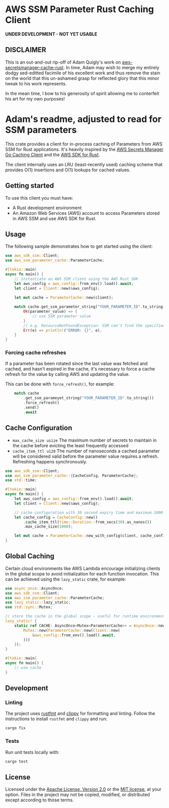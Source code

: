 # AWS SSM Parameter Rust Caching Client

**UNDER DEVELOPMENT - NOT YET USABLE**
<!---
![CI](https://github.com/bassmanitram/aws-ssm-parameter-cache-rust/actions/workflows/ci.yml/badge.svg)
-->

## DISCLAIMER

This is an out-and-out rip-off of Adam Quigly's work on [aws-secretsmanager-cache-rust](https://github.com/adamjq/aws-secretsmanager-cache-rust).
In time, Adam may wish to merge my entirely dodgy sed-editted facimile of his excellent work and
thus remove the stain on the world that this un-ashamed grasp for reflected glory that this minor
tweak to his work represents.

In the mean time, I bow to his generosity of spirit allowing me to conterfeit his art for my own purposes!

# Adam's readme, adjusted to read for SSM parameters

This crate provides a client for in-process caching of Parameters from AWS SSM for Rust applications. 
It's heavily inspired by the [AWS Secrets Manager Go Caching Client](https://github.com/aws/aws-secretsmanager-caching-go) 
and the [AWS SDK for Rust](https://github.com/awslabs/aws-sdk-rust).

The client internally uses an LRU (least-recently used) caching scheme that provides 
O(1) insertions and O(1) lookups for cached values.

## Getting started

To use this client you must have:
- A Rust development environment
- An Amazon Web Services (AWS) account to access Parameters stored in AWS SSM and use AWS SDK for Rust.

## Usage

The following sample demonstrates how to get started using the client:

```rust
use aws_sdk_ssm::Client;
use aws_ssm_parameter_cache::ParameterCache;

#[tokio::main]
async fn main() {
    // instantiate an AWS SSM client using the AWS Rust SDK
    let aws_config = aws_config::from_env().load().await;
    let client = Client::new(&aws_config);
    
    let mut cache = ParameterCache::new(client);

    match cache.get_ssm_parameter_string("YOUR_PARAMETER_ID".to_string()).send().await {
        Ok(parameter_value) => {
            // use SSM parameter value
        }
        // e.g. ResourceNotFoundException: SSM can't find the specified parameter.
        Err(e) => println!("ERROR: {}", e),
    }
}
```

### Forcing cache refreshes

If a parameter has been rotated since the last value was fetched and cached, and hasn't expired in the cache, it's necessary to force a cache refresh for the value by calling AWS and updating the value.

This can be done with `force_refresh()`, for example:

```rust
    match cache
        .get_ssm_parameyet_string("YOUR_PARAMETER_ID".to_string())
        .force_refresh()
        .send()
        .await
```

## Cache Configuration

- `max_cache_size usize` The maximum number of secrets to maintain in the cache 
before evicting the least frequently accessed
- `cache_item_ttl u128` The number of nanoseconds a cached parameter will be considered 
valid before the parameter value requires a refresh. Refreshing happens synchronously.

```rust
use aws_sdk_ssm::Client;
use aws_ssm_parameter_cache::{CacheConfig, ParameterCache};
use std::time;

#[tokio::main]
async fn main() {
    let aws_config = aws_config::from_env().load().await;
    let client = Client::new(&aws_config);

    // cache configuration with 30 second expiry time and maximum 1000 secrets
    let cache_config = CacheConfig::new()
        .cache_item_ttl(time::Duration::from_secs(30).as_nanos())
        .max_cache_size(1000);

    let mut cache = ParameterCache::new_with_config(client, cache_config);
}
```

## Global Caching

Certain cloud environments like AWS Lambda encourage initializing clients in the global scope to avoid initialization for
each function invocation. This can be achieved using the `lazy_static` crate, for example: 

```rust
use async_once::AsyncOnce;
use aws_sdk_ssm::Client;
use aws_ssm_parameter_cache::ParameterCache;
use lazy_static::lazy_static;
use std::sync::Mutex;

// store the cache in the global scope - useful for runtime environments like AWS Lambda
lazy_static! {
    static ref CACHE: AsyncOnce<Mutex<ParameterCache>> = AsyncOnce::new(async {
        Mutex::new(ParameterCache::new(Client::new(
            &aws_config::from_env().load().await,
        )))
    });
}

#[tokio::main]
async fn main() {
    // use cache
}
```

## Development

### Linting

The project uses [rustfmt](https://github.com/rust-lang/rustfmt) and [clippy](https://github.com/rust-lang/rust-clippy) for 
formatting and linting. Follow the instructions to install `rustfmt` and `clippy` and run:

```bash
cargo fix
```

### Tests

Run unit tests locally with:
```bash
cargo test
```

## License

Licensed under the [Apache License, Version 2.0](https://www.apache.org/licenses/LICENSE-2.0) or the [MIT license](https://opensource.org/licenses/MIT), at your option. Files in the project may not be copied, modified, or distributed except according to those terms.
